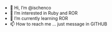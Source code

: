 - 👋 Hi, I’m @ischenco
- 👀 I’m interested in Ruby and ROR
- 🌱 I’m currently learning ROR
- 📫 How to reach me ... just message in GITHUB

<!---
ischenco/ischenco is a ✨ special ✨ repository because its `README.md` (this file) appears on your GitHub profile.
You can click the Preview link to take a look at your changes.
--->
